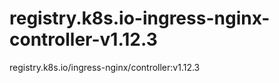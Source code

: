 # registry.k8s.io-ingress-nginx-controller-v1.12.3
registry.k8s.io/ingress-nginx/controller:v1.12.3
